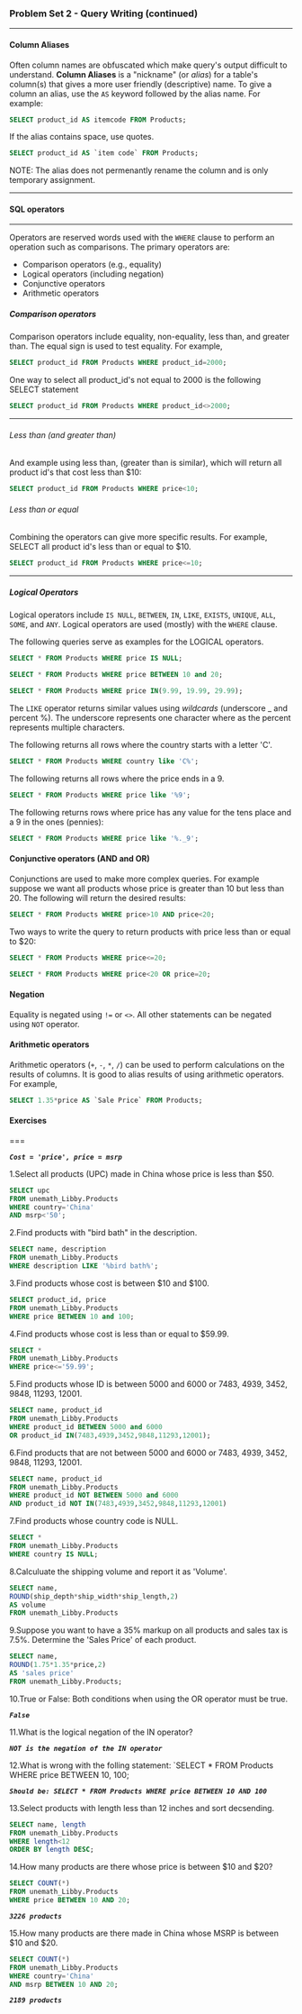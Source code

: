 ### Problem Set 2 - Query Writing (continued)
---



#### Column Aliases

Often column names are obfuscated which make query's output difficult to understand. 
**Column Aliases** is a "nickname" (or *alias*) for a table's column(s) that gives a more user friendly (descriptive) name.
To give a column an alias, use the `AS` keyword followed by the alias name.  For example:

```SQL
SELECT product_id AS itemcode FROM Products;
```

If the alias contains space, use quotes.  

```SQL
SELECT product_id AS `item code` FROM Products;
```

NOTE: The alias does not permenantly rename the column and is only temporary assignment.




---

#### SQL operators

---

Operators are reserved words used with the `WHERE` clause to perform an operation such as comparisons.  The primary operators are:

- Comparison operators (e.g., equality)
- Logical operators (including negation)
- Conjunctive operators
- Arithmetic operators

##### Comparison operators

Comparison operators include equality, non-equality, less than, and greater than.  The equal sign is used to test equality.  For example, 

```SQL
SELECT product_id FROM Products WHERE product_id=2000;
```
One way to select all product_id's not equal to 2000 is the following SELECT statement 

```SQL
SELECT product_id FROM Products WHERE product_id<>2000;
```
---

###### Less than (and greater than)

And example using less than, (greater than is similar), which will return all product id's that cost less than $10:

```SQL
SELECT product_id FROM Products WHERE price<10;
```

###### Less than or equal

Combining the operators can give more specific results.  For example, SELECT all product id's less than or equal to $10.


```SQL
SELECT product_id FROM Products WHERE price<=10;
```

---

##### Logical Operators

Logical operators include `IS NULL`, `BETWEEN`, `IN`, `LIKE`, `EXISTS`, `UNIQUE`, `ALL`, `SOME`, and `ANY`.
Logical operators are used (mostly) with the `WHERE` clause.  

The following queries serve as examples for the LOGICAL operators.


```SQL
SELECT * FROM Products WHERE price IS NULL;
```


```SQL
SELECT * FROM Products WHERE price BETWEEN 10 and 20;
```


```SQL
SELECT * FROM Products WHERE price IN(9.99, 19.99, 29.99);
```

The `LIKE` operator returns similar values using *wildcards* (underscore _ and percent %).  The underscore represents one character where as the percent represents multiple characters.

The following returns all rows where the country starts with a letter 'C'.  

```SQL
SELECT * FROM Products WHERE country like 'C%';
```

The following returns all rows where the price ends in a 9.


```SQL
SELECT * FROM Products WHERE price like '%9';
```

The following returns rows where price has any value for the tens place and a 9 in the ones (pennies):


```SQL
SELECT * FROM Products WHERE price like '%._9';
```

#### Conjunctive operators (AND and OR)

Conjunctions are used to make more complex queries.  For example suppose we want all products whose price is greater than 10 but less than 20.  The following will return the desired results:

```SQL
SELECT * FROM Products WHERE price>10 AND price<20;
```

Two ways to write the query to return products with price less than or equal to $20:


```SQL
SELECT * FROM Products WHERE price<=20;
```


```SQL
SELECT * FROM Products WHERE price<20 OR price=20;
```

#### Negation

Equality is negated using `!=` or `<>`.  All other statements can be negated using `NOT` operator. 



#### Arithmetic operators

Arithmetic operators (`+`, `-`, `*`, `/`) can be used to perform calculations on the results of columns.  It is good to alias results of using arithmetic operators.  For example, 


```SQL
SELECT 1.35*price AS `Sale Price` FROM Products;
```




#### Exercises


===

***` Cost = 'price', price = msrp `***

1.Select all products (UPC) made in China whose price is less than $50.

```SQL
SELECT upc
FROM unemath_Libby.Products
WHERE country='China'
AND msrp<'50';
```

2.Find products with "bird bath" in the description.

```SQL
SELECT name, description
FROM unemath_Libby.Products
WHERE description LIKE '%bird bath%';
```

3.Find products whose cost is between $10 and $100.

```SQL
SELECT product_id, price
FROM unemath_Libby.Products
WHERE price BETWEEN 10 and 100;
```

4.Find products whose cost is less than or equal to $59.99.

```SQL
SELECT *
FROM unemath_Libby.Products
WHERE price<='59.99';
```

5.Find products whose ID is between 5000 and 6000 or 7483, 4939, 3452, 9848, 11293, 12001.

```SQL
SELECT name, product_id
FROM unemath_Libby.Products
WHERE product_id BETWEEN 5000 and 6000
OR product_id IN(7483,4939,3452,9848,11293,12001);
```

6.Find products that are not between 5000 and 6000 or 7483, 4939, 3452, 9848, 11293, 12001.

```SQL
SELECT name, product_id
FROM unemath_Libby.Products
WHERE product_id NOT BETWEEN 5000 and 6000
AND product_id NOT IN(7483,4939,3452,9848,11293,12001)
```

7.Find products whose country code is NULL.

```SQL
SELECT *
FROM unemath_Libby.Products
WHERE country IS NULL;
```

8.Calculuate the shipping volume and report it as 'Volume'.

```SQL
SELECT name, 
ROUND(ship_depth*ship_width*ship_length,2) 
AS volume
FROM unemath_Libby.Products
```

9.Suppose you want to have a 35% markup on all products and sales tax is 7.5%.  Determine the 'Sales Price' of each product.

```SQL
SELECT name, 
ROUND(1.75*1.35*price,2)
AS 'sales price'
FROM unemath_Libby.Products;
```

10.True or False: Both conditions when using the OR operator must be true.

***`False`***

11.What is the logical negation of the IN operator?

***`NOT is the negation of the IN operator`***

12.What is wrong with the folling statement: `SELECT * FROM Products WHERE price BETWEEN 10, 100;

***`Should be: SELECT * FROM Products WHERE price BETWEEN 10 AND 100`***

13.Select products with length less than 12 inches and sort decsending.

```SQL
SELECT name, length
FROM unemath_Libby.Products 
WHERE length<12
ORDER BY length DESC;
```

14.How many products are there whose price is between $10 and $20?

```SQL
SELECT COUNT(*)
FROM unemath_Libby.Products
WHERE price BETWEEN 10 AND 20;
```

***`3226 products`***

15.How many products are there made in China whose MSRP is between $10 and $20. 

```SQL
SELECT COUNT(*)
FROM unemath_Libby.Products
WHERE country='China'
AND msrp BETWEEN 10 AND 20;
```

***`2189 products`***
